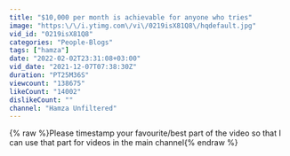 ```yaml
---
title: "$10,000 per month is achievable for anyone who tries"
image: "https:\/\/i.ytimg.com\/vi\/0219isX81Q8\/hqdefault.jpg"
vid_id: "0219isX81Q8"
categories: "People-Blogs"
tags: ["hamza"]
date: "2022-02-02T23:31:08+03:00"
vid_date: "2021-12-07T07:38:30Z"
duration: "PT25M36S"
viewcount: "138675"
likeCount: "14002"
dislikeCount: ""
channel: "Hamza Unfiltered"
---
```

{% raw %}Please timestamp your favourite/best part of the video so that I can use that part for videos in the main channel{% endraw %}
